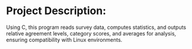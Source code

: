 # Project Description:
Using C, this program reads survey data, computes statistics, and outputs relative agreement levels,
category scores, and averages for analysis, ensuring compatibility with Linux environments.

